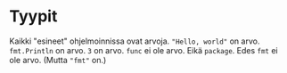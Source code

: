 # Tyypit

Kaikki "esineet" ohjelmoinnissa ovat arvoja. `"Hello, world"` on arvo. `fmt.Println` on arvo. `3` on arvo. `func` ei ole arvo. Eikä `package`. Edes `fmt` ei ole arvo. (Mutta `"fmt"` on.)

